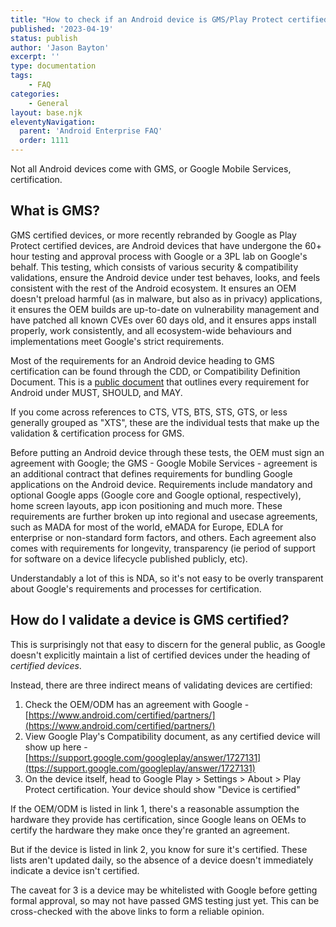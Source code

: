 ```yaml
---
title: "How to check if an Android device is GMS/Play Protect certified?"
published: '2023-04-19'
status: publish
author: 'Jason Bayton'
excerpt: ''
type: documentation
tags: 
    - FAQ
categories:
    - General
layout: base.njk
eleventyNavigation:
  parent: 'Android Enterprise FAQ'
  order: 1111
--- 
```

Not all Android devices come with GMS, or Google Mobile Services, certification. 

## What is GMS?

GMS certified devices, or more recently rebranded by Google as Play Protect certified devices, are Android devices that have undergone the 60+ hour testing and approval process with Google or a 3PL lab on Google's behalf. This testing, which consists of various security & compatibility validations, ensure the Android device under test behaves, looks, and feels consistent with the rest of the Android ecosystem. It ensures an OEM doesn't preload harmful (as in malware, but also as in privacy) applications, it ensures the OEM builds are up-to-date on vulnerability management and have patched all known CVEs over 60 days old, and it ensures apps install properly, work consistently, and all ecosystem-wide behaviours and implementations meet Google's strict requirements. 

Most of the requirements for an Android device heading to GMS certification can be found through the CDD, or Compatibility Definition Document. This is a [public document](https://source.android.com/docs/compatibility/cdd) that outlines every requirement for Android under MUST, SHOULD, and MAY. 

If you come across references to CTS, VTS, BTS, STS, GTS, or less generally grouped as "XTS", these are the individual tests that make up the validation & certification process for GMS.

Before putting an Android device through these tests, the OEM must sign an agreement with Google; the GMS - Google Mobile Services - agreement is an additional contract that defines requirements for bundling Google applications on the Android device. Requirements include mandatory and optional Google apps (Google core and Google optional, respectively), home screen layouts, app icon positioning and much more. These requirements are further broken up into regional and usecase agreements, such as MADA for most of the world, eMADA for Europe, EDLA for enterprise or non-standard form factors, and others. Each agreement also comes with requirements for longevity, transparency (ie period of support for software on a device lifecycle published publicly, etc).

Understandably a lot of this is NDA, so it's not easy to be overly transparent about Google's requirements and processes for certification.

## How do I validate a device is GMS certified?

This is surprisingly not that easy to discern for the general public, as Google doesn't explicitly maintain a list of certified devices under the heading of _certified devices_.

Instead, there are three indirect means of validating devices are certified:

1. Check the OEM/ODM has an agreement with Google - [https://www.android.com/certified/partners/](https://www.android.com/certified/partners/)
2. View Google Play's Compatibility document, as any certified device will show up here - [https://support.google.com/googleplay/answer/1727131](ttps://support.google.com/googleplay/answer/1727131)
3. On the device itself, head to Google Play > Settings > About > Play Protect certification. Your device should show "Device is certified"

If the OEM/ODM is listed in link 1, there's a reasonable assumption the hardware they provide has certification, since Google leans on OEMs to certify the hardware they make once they're granted an agreement.

But if the device is listed in link 2, you know for sure it's certified. These lists aren't updated daily, so the absence of a device doesn't immediately indicate a device isn't certified. 

The caveat for 3 is a device may be whitelisted with Google before getting formal approval, so may not have passed GMS testing just yet. This can be cross-checked with the above links to form a reliable opinion.